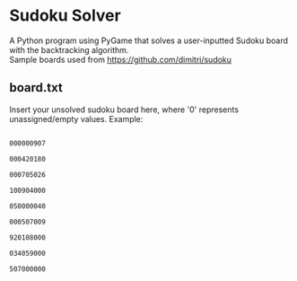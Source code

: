 # Sudoku Solver
A Python program using PyGame that solves a user-inputted Sudoku board with the backtracking algorithm.
<br>
Sample boards used from <a href="https://github.com/dimitri/sudoku">https://github.com/dimitri/sudoku</a>

## board.txt
Insert your unsolved sudoku board here, where '0' represents unassigned/empty values. Example: <br>

<code>
000000907 <br>
000420180 <br>
000705026 <br>
100904000 <br>
050000040 <br>
000507009 <br>
920108000 <br>
034059000 <br>
507000000
</code>